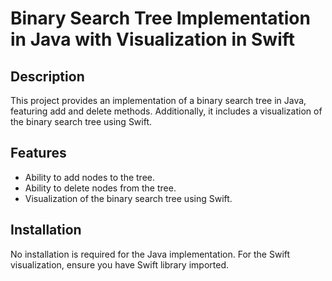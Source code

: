 # Binary Search Tree Implementation in Java with Visualization in Swift

## Description
This project provides an implementation of a binary search tree in Java, featuring add and delete methods. Additionally, it includes a visualization of the binary search tree using Swift.

## Features
- Ability to add nodes to the tree.
- Ability to delete nodes from the tree.
- Visualization of the binary search tree using Swift.

## Installation
No installation is required for the Java implementation. For the Swift visualization, ensure you have Swift library imported.
